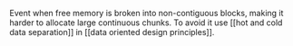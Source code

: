 Event when free memory is broken into non-contiguous blocks, making it harder to allocate large continuous chunks. 
To avoid it use [[hot and cold data separation]] in [[data oriented design principles]].